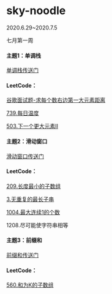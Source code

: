 # sky-noodle
2020.6.29~2020.7.5

七月第一周

#### 主题1：单调栈

[单调栈传送门](https://github.com/sky-noodle/CodeGreenBook/tree/master/stack)

#### LeetCode：

[谷歌面试题-求每个数右边第一大元素距离](https://github.com/sky-noodle/CodeGreenBook/blob/master/leetcode/Goole_interview1.md)

[739.每日温度](https://github.com/sky-noodle/CodeGreenBook/blob/master/leetcode/leetcode739_%E6%AF%8F%E6%97%A5%E6%B8%A9%E5%BA%A6.md)

[503.下一个更大元素II](https://github.com/sky-noodle/CodeGreenBook/blob/master/leetcode/leetcode503_%E4%B8%8B%E4%B8%80%E4%B8%AA%E6%9B%B4%E5%A4%A7%E5%85%83%E7%B4%A0II.md)



#### 主题2：滑动窗口

[滑动窗口传送门](https://github.com/sky-noodle/CodeGreenBook/tree/master/windows)

#### LeetCode：

[209.长度最小的子数组](https://github.com/sky-noodle/CodeGreenBook/blob/master/leetcode/leetcode209_%E9%95%BF%E5%BA%A6%E6%9C%80%E5%B0%8F%E7%9A%84%E5%AD%90%E6%95%B0%E7%BB%84.md)

[3.无重复的最长子串](https://github.com/sky-noodle/CodeGreenBook/blob/master/leetcode/leetcode3_%E6%97%A0%E9%87%8D%E5%A4%8D%E5%AD%97%E7%AC%A6%E7%9A%84%E6%9C%80%E9%95%BF%E5%AD%90%E4%B8%B2.md)

[1004.最大连续1的个数](https://github.com/sky-noodle/CodeGreenBook/blob/master/leetcode/leetcode1004_%E6%9C%80%E5%A4%A7%E8%BF%9E%E7%BB%AD1%E7%9A%84%E4%B8%AA%E6%95%B0.md)

1208.尽可能使字符串相等



#### 主题3：前缀和

[前缀和传送门](https://github.com/sky-noodle/CodeGreenBook/tree/master/prefixSum)

#### LeetCode：

[560.和为K的子数组](https://github.com/sky-noodle/CodeGreenBook/blob/master/leetcode/leetcode560_%E5%92%8C%E4%B8%BAK%E7%9A%84%E5%AD%90%E6%95%B0%E7%BB%84.md)